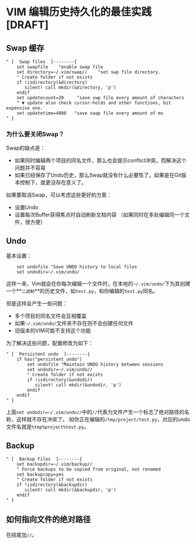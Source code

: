 # VIM 编辑历史持久化的最佳实践 [DRAFT]


## Swap 缓存

```
" [  Swap files  ]--------{
    set swapfile    "enable swap file
    set directory=~/.vim/swap//    "set swp file directory.
    " Create folder if not exists
    if !isdirectory(&directory)
       silent! call mkdir(&directory, 'p')
    endif
    set updatecount=20     "save swp file every amount of characters
    " ▼ update also check cursor-holds and other functions, bit expensive one.
    set updatetime=4000   "save swap file every amount of ms
" }
```

### 为什么要关闭Swap？

Swap的缺点是：
- 如果同时编辑两个项目的同名文件，那么也会提示conflict冲突。而解决这个问题并不容易
- 如果已经保存了Undo历史，那么Swap就没有什么必要性了。如果是在Git版本控制下，就更没存在意义了。

如果要取消Swap，可以考虑这些更好的方案：
- 设置Undo
- 设置每次Buffer获得焦点时自动刷新文档内容 （如果同时在多处编辑同一个文件，很方便）


## Undo

基本设置：
```vim
    set undofile "Save UNDO history to local files
    set undodir=~/.vim/undo/
```
这样一来，Vim就会在你每次编辑一个文件时，在本地的`~/.vim/undo/`下为其创建一个**`二进制`**的历史文件，如`test.py`，和你编辑的`test.py`同名。

但是这样会产生一些问题：
- 多个项目的同名文件会互相覆盖
- 如果`~/.vim/undo/`文件夹不存在则不会创建任何文件
- 旧版本的VIM可能不支持这个功能

为了解决这些问题，配置修改为如下：
```vim
" [  Persistent undo  ]--------{
    if has("persistent_undo")
        set undofile "Maintain UNDO history between sessions
        set undodir=~/.vim/undo//
        " Create folder if not exists
        if !isdirectory(&undodir)
           silent! call mkdir(&undodir, 'p')
        endif
    endif
" }
```

上面`set undodir=~/.vim/undo//`中的`//`代表为文件产生一个标志了绝对路径的名称，这样就不存在冲突了。
如你正在编辑的`/tmp/project/test.py`，对应的undo文件名就是`%tmp%project%test.py`。


## Backup

```
" [  Backup Files  ]--------{
    set backupdir=~/.vim/backup//
    " Force backups to be copied from original, not renamed
    set backupcopy=yes
    " Create folder if not exists
    if !isdirectory(&backupdir)
       silent! call mkdir(&backupdir, 'p')
    endif
" }
```

## 如何指向文件的绝对路径

在结尾加`//`。


